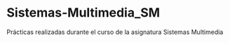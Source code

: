 # Sistemas-Multimedia_SM
Prácticas realizadas durante el curso de la asignatura Sistemas Multimedia
